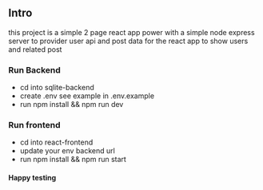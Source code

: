 ## Intro
this project is a simple 2 page react app power with a simple node express server to provider user api and post data for the react app to show users and related post

### Run Backend
- cd into sqlite-backend
- create .env see example in .env.example
- run npm install && npm run dev

### Run frontend
- cd into react-frontend
- update your env backend url
- run npm install && npm run start

#### Happy testing